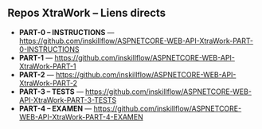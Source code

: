 ## Repos XtraWork – Liens directs

- **PART-0 – INSTRUCTIONS** — https://github.com/inskillflow/ASPNETCORE-WEB-API-XtraWork-PART-0-INSTRUCTIONS
- **PART-1** — https://github.com/inskillflow/ASPNETCORE-WEB-API-XtraWork-PART-1
- **PART-2** — https://github.com/inskillflow/ASPNETCORE-WEB-API-XtraWork-PART-2
- **PART-3 – TESTS** — https://github.com/inskillflow/ASPNETCORE-WEB-API-XtraWork-PART-3-TESTS
- **PART-4 – EXAMEN** — https://github.com/inskillflow/ASPNETCORE-WEB-API-XtraWork-PART-4-EXAMEN
